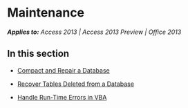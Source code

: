 
# Maintenance

 _**Applies to:** Access 2013 | Access 2013 Preview | Office 2013_


## In this section


-  [Compact and Repair a Database](5ad4e6b1-abfd-3f89-5c80-9e41397a96e8.md)
    
-  [Recover Tables Deleted from a Database](4d370adb-741f-269d-8def-bccec1f335f1.md)
    
-  [Handle Run-Time Errors in VBA](4920479c-f597-bcff-dfd5-9ba5c34ee774.md)
    
